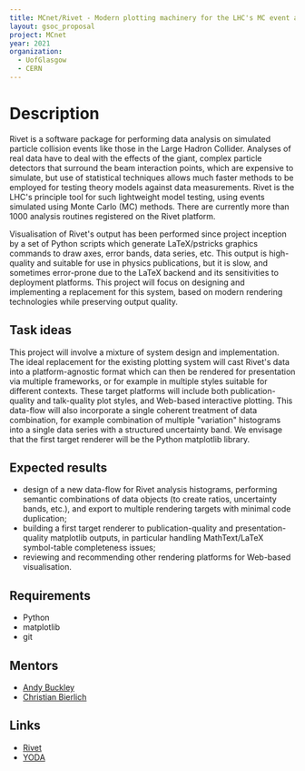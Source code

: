 ```yaml
---
title: MCnet/Rivet - Modern plotting machinery for the LHC's MC event analysis tool
layout: gsoc_proposal
project: MCnet
year: 2021
organization:
  - UofGlasgow
  - CERN
---
```


# Description

Rivet is a software package for performing data analysis on simulated particle
collision events like those in the Large Hadron Collider. Analyses of real data
have to deal with the effects of the giant, complex particle detectors that
surround the beam interaction points, which are expensive to simulate, but use
of statistical techniques allows much faster methods to be employed for testing
theory models against data measurements. Rivet is the LHC's principle tool for
such lightweight model testing, using events simulated using Monte Carlo (MC)
methods. There are currently more than 1000 analysis routines registered on the
Rivet platform.

Visualisation of Rivet's output has been performed since project inception by a
set of Python scripts which generate LaTeX/pstricks graphics commands to draw
axes, error bands, data series, etc. This output is high-quality and suitable
for use in physics publications, but it is slow, and sometimes error-prone due
to the LaTeX backend and its sensitivities to deployment platforms. This project
will focus on designing and implementing a replacement for this system, based on
modern rendering technologies while preserving output quality.


## Task ideas

This project will involve a mixture of system design and implementation. The
ideal replacement for the existing plotting system will cast Rivet's data into a
platform-agnostic format which can then be rendered for presentation via
multiple frameworks, or for example in multiple styles suitable for different
contexts. These target platforms will include both publication-quality and
talk-quality plot styles, and Web-based interactive plotting. This data-flow
will also incorporate a single coherent treatment of data combination, for
example combination of multiple "variation" histograms into a single data series
with a structured uncertainty band. We envisage that the first target renderer
will be the Python matplotlib library.


## Expected results

 * design of a new data-flow for Rivet analysis histograms, performing semantic
   combinations of data objects (to create ratios, uncertainty bands, etc.),
   and export to multiple rendering targets with minimal code duplication;
 * building a first target renderer to publication-quality and presentation-quality
   matplotlib outputs, in particular handling MathText/LaTeX symbol-table completeness issues;
 * reviewing and recommending other rendering platforms for Web-based visualisation.


## Requirements

 * Python
 * matplotlib
 * git


## Mentors

 * [Andy Buckley](mailto:andy.buckley@cern.ch)
 * [Christian Bierlich](mailto:xxxxx@cern.ch)


## Links

 * [Rivet](https://rivet.hepforge.org)
 * [YODA](https://yoda.hepforge.org)
